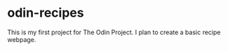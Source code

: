 # odin-recipes
This is my first project for The Odin Project. I plan to create a basic recipe webpage.

